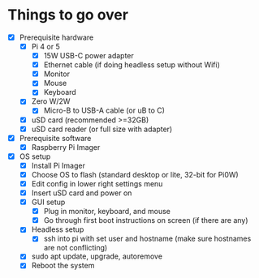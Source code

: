 # Things to go over

- [x] Prerequisite hardware
  - [x] Pi 4 or 5
    - [x] 15W USB-C power adapter
    - [x] Ethernet cable (if doing headless setup without Wifi)
    - [x] Monitor
    - [x] Mouse
    - [x] Keyboard
  - [x] Zero W/2W
    - [x] Micro-B to USB-A cable (or uB to C)
  - [x] uSD card (recommended >=32GB)
  - [x] uSD card reader (or full size with adapter)
- [x] Prerequisite software
  - [x] Raspberry Pi Imager
- [x] OS setup
  - [x] Install Pi Imager
  - [x] Choose OS to flash (standard desktop or lite, 32-bit for Pi0W)
  - [x] Edit config in lower right settings menu
  - [x] Insert uSD card and power on
  - [x] GUI setup
    - [x] Plug in monitor, keyboard, and mouse
    - [x] Go through first boot instructions on screen (if there are any)
  - [x] Headless setup
    - [x] ssh into pi with set user and hostname (make sure hostnames are not conflicting)
  - [x] sudo apt update, upgrade, autoremove
  - [x] Reboot the system
